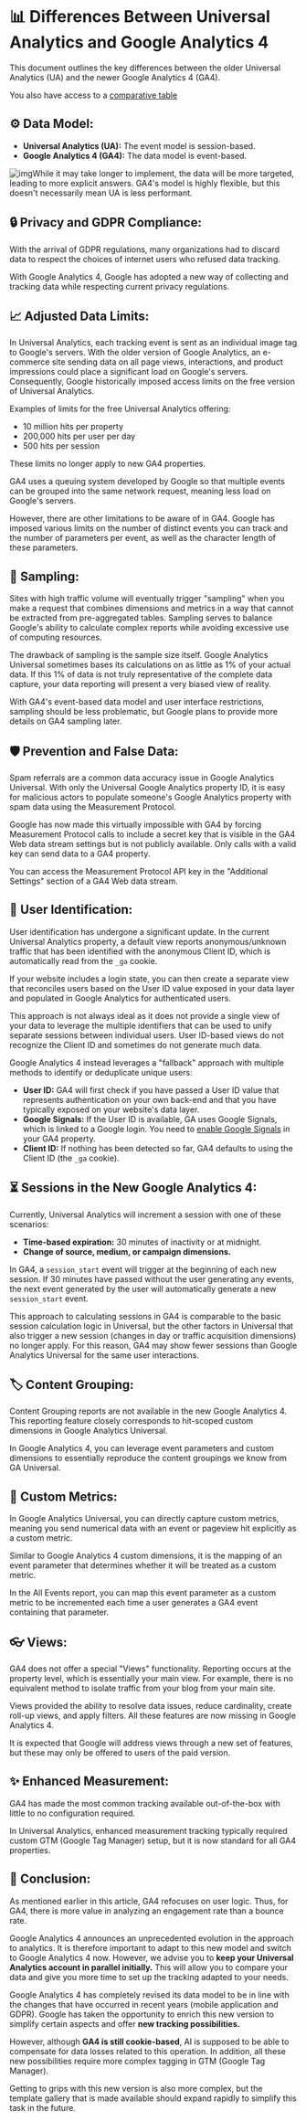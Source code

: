 # 📊 Differences Between Universal Analytics and Google Analytics 4

This document outlines the key differences between the older Universal Analytics (UA) and the newer Google Analytics 4 (GA4).

You also have access to a [comparative table](./Table.md)

## ⚙️ Data Model:

- **Universal Analytics (UA):** The event model is session-based.
- **Google Analytics 4 (GA4):** The data model is event-based.

![img](https://blog.markezing.com/hs-fs/hubfs/UA%20and%20GA%20data%20collection.png?width=832&height=616&name=UA%20and%20GA%20data%20collection.png)While it may take longer to implement, the data will be more targeted, leading to more explicit answers. GA4's model is highly flexible, but this doesn't necessarily mean UA is less performant.

## 🔒 Privacy and GDPR Compliance:

With the arrival of GDPR regulations, many organizations had to discard data to respect the choices of internet users who refused data tracking.

With Google Analytics 4, Google has adopted a new way of collecting and tracking data while respecting current privacy regulations.

## 📈 Adjusted Data Limits:

In Universal Analytics, each tracking event is sent as an individual image tag to Google's servers. With the older version of Google Analytics, an e-commerce site sending data on all page views, interactions, and product impressions could place a significant load on Google's servers. Consequently, Google historically imposed access limits on the free version of Universal Analytics.

Examples of limits for the free Universal Analytics offering:

- 10 million hits per property
- 200,000 hits per user per day
- 500 hits per session

These limits no longer apply to new GA4 properties.

GA4 uses a queuing system developed by Google so that multiple events can be grouped into the same network request, meaning less load on Google's servers.

However, there are other limitations to be aware of in GA4. Google has imposed various limits on the number of distinct events you can track and the number of parameters per event, as well as the character length of these parameters.

## 🧪 Sampling:

Sites with high traffic volume will eventually trigger "sampling" when you make a request that combines dimensions and metrics in a way that cannot be extracted from pre-aggregated tables. Sampling serves to balance Google's ability to calculate complex reports while avoiding excessive use of computing resources.

The drawback of sampling is the sample size itself. Google Analytics Universal sometimes bases its calculations on as little as 1% of your actual data. If this 1% of data is not truly representative of the complete data capture, your data reporting will present a very biased view of reality.

With GA4's event-based data model and user interface restrictions, sampling should be less problematic, but Google plans to provide more details on GA4 sampling later.

## 🛡️ Prevention and False Data:

Spam referrals are a common data accuracy issue in Google Analytics Universal. With only the Universal Google Analytics property ID, it is easy for malicious actors to populate someone's Google Analytics property with spam data using the Measurement Protocol.

Google has now made this virtually impossible with GA4 by forcing Measurement Protocol calls to include a secret key that is visible in the GA4 Web data stream settings but is not publicly available. Only calls with a valid key can send data to a GA4 property.

You can access the Measurement Protocol API key in the "Additional Settings" section of a GA4 Web data stream.

## 👤 User Identification:

User identification has undergone a significant update. In the current Universal Analytics property, a default view reports anonymous/unknown traffic that has been identified with the anonymous Client ID, which is automatically read from the `_ga` cookie.

If your website includes a login state, you can then create a separate view that reconciles users based on the User ID value exposed in your data layer and populated in Google Analytics for authenticated users.

This approach is not always ideal as it does not provide a single view of your data to leverage the multiple identifiers that can be used to unify separate sessions between individual users. User ID-based views do not recognize the Client ID and sometimes do not generate much data.

Google Analytics 4 instead leverages a "fallback" approach with multiple methods to identify or deduplicate unique users:

- **User ID:** GA4 will first check if you have passed a User ID value that represents authentication on your own back-end and that you have typically exposed on your website's data layer.
- **Google Signals:** If the User ID is available, GA uses Google Signals, which is linked to a Google login. You need to [enable Google Signals](https://support.google.com/analytics/answer/9445344?hl=fr) in your GA4 property.
- **Client ID:** If nothing has been detected so far, GA4 defaults to using the Client ID (the `_ga` cookie).

## ⏳ Sessions in the New Google Analytics 4:

Currently, Universal Analytics will increment a session with one of these scenarios:

- **Time-based expiration:** 30 minutes of inactivity or at midnight.
- **Change of source, medium, or campaign dimensions.**

In GA4, a `session_start` event will trigger at the beginning of each new session. If 30 minutes have passed without the user generating any events, the next event generated by the user will automatically generate a new `session_start` event.

This approach to calculating sessions in GA4 is comparable to the basic session calculation logic in Universal, but the other factors in Universal that also trigger a new session (changes in day or traffic acquisition dimensions) no longer apply. For this reason, GA4 may show fewer sessions than Google Analytics Universal for the same user interactions.

## 🏷️ Content Grouping:

Content Grouping reports are not available in the new Google Analytics 4. This reporting feature closely corresponds to hit-scoped custom dimensions in Google Analytics Universal.

In Google Analytics 4, you can leverage event parameters and custom dimensions to essentially reproduce the content groupings we know from GA Universal.

## 📏 Custom Metrics:

In Google Analytics Universal, you can directly capture custom metrics, meaning you send numerical data with an event or pageview hit explicitly as a custom metric.

Similar to Google Analytics 4 custom dimensions, it is the mapping of an event parameter that determines whether it will be treated as a custom metric.

In the All Events report, you can map this event parameter as a custom metric to be incremented each time a user generates a GA4 event containing that parameter.

## 👓 Views:

GA4 does not offer a special "Views" functionality. Reporting occurs at the property level, which is essentially your main view. For example, there is no equivalent method to isolate traffic from your blog from your main site.

Views provided the ability to resolve data issues, reduce cardinality, create roll-up views, and apply filters. All these features are now missing in Google Analytics 4.

It is expected that Google will address views through a new set of features, but these may only be offered to users of the paid version.

## ✨ Enhanced Measurement:

GA4 has made the most common tracking available out-of-the-box with little to no configuration required.

In Universal Analytics, enhanced measurement tracking typically required custom GTM (Google Tag Manager) setup, but it is now standard for all GA4 properties.

## 🎯 Conclusion:

As mentioned earlier in this article, GA4 refocuses on user logic. Thus, for GA4, there is more value in analyzing an engagement rate than a bounce rate.

Google Analytics 4 announces an unprecedented evolution in the approach to analytics. It is therefore important to adapt to this new model and switch to Google Analytics 4 now. However, we advise you to **keep your Universal Analytics account in parallel initially.** This will allow you to compare your data and give you more time to set up the tracking adapted to your needs.

Google Analytics 4 has completely revised its data model to be in line with the changes that have occurred in recent years (mobile application and GDPR). Google has taken the opportunity to enrich this new version to simplify certain aspects and offer **new tracking possibilities.**

However, although **GA4 is still cookie-based**, AI is supposed to be able to compensate for data losses related to this operation. In addition, all these new possibilities require more complex tagging in GTM (Google Tag Manager).

Getting to grips with this new version is also more complex, but the template gallery that is made available should expand rapidly to simplify this task in the future.
